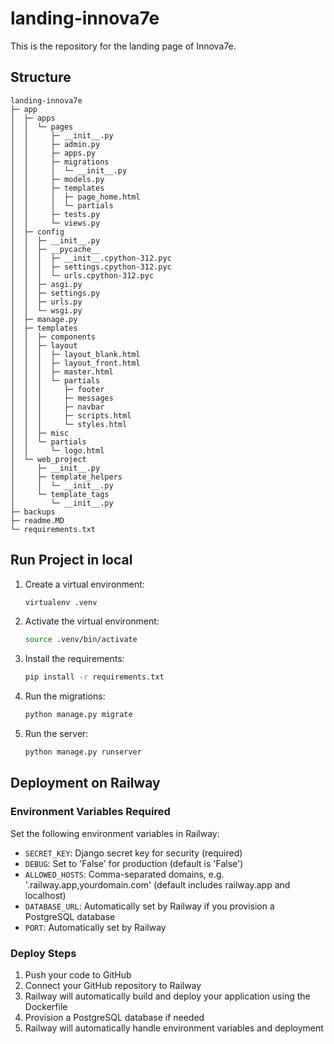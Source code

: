 # landing-innova7e

This is the repository for the landing page of Innova7e.

## Structure
```
landing-innova7e
├─ app
│  ├─ apps
│  │  └─ pages
│  │     ├─ __init__.py
│  │     ├─ admin.py
│  │     ├─ apps.py
│  │     ├─ migrations
│  │     │  └─ __init__.py
│  │     ├─ models.py
│  │     ├─ templates
│  │     │  ├─ page_home.html
│  │     │  └─ partials
│  │     ├─ tests.py
│  │     └─ views.py
│  ├─ config
│  │  ├─ __init__.py
│  │  ├─ __pycache__
│  │  │  ├─ __init__.cpython-312.pyc
│  │  │  ├─ settings.cpython-312.pyc
│  │  │  └─ urls.cpython-312.pyc
│  │  ├─ asgi.py
│  │  ├─ settings.py
│  │  ├─ urls.py
│  │  └─ wsgi.py
│  ├─ manage.py
│  ├─ templates
│  │  ├─ components
│  │  ├─ layout
│  │  │  ├─ layout_blank.html
│  │  │  ├─ layout_front.html
│  │  │  ├─ master.html
│  │  │  └─ partials
│  │  │     ├─ footer
│  │  │     ├─ messages
│  │  │     ├─ navbar
│  │  │     ├─ scripts.html
│  │  │     └─ styles.html
│  │  ├─ misc
│  │  └─ partials
│  │     └─ logo.html
│  └─ web_project
│     ├─ __init__.py
│     ├─ template_helpers
│     │  └─ __init__.py
│     └─ template_tags
│        └─ __init__.py
├─ backups
├─ readme.MD
└─ requirements.txt

```
## Run Project in local
1. Create a virtual environment:
   ```bash
   virtualenv .venv
   ```
2. Activate the virtual environment:
   ```bash
   source .venv/bin/activate
   ```
3. Install the requirements:
   ```bash
   pip install -r requirements.txt
   ```
4. Run the migrations:
   ```bash
   python manage.py migrate
   ```
5. Run the server:
   ```bash
   python manage.py runserver
   ```

## Deployment on Railway

### Environment Variables Required
Set the following environment variables in Railway:

- `SECRET_KEY`: Django secret key for security (required)
- `DEBUG`: Set to 'False' for production (default is 'False')
- `ALLOWED_HOSTS`: Comma-separated domains, e.g. '.railway.app,yourdomain.com' (default includes railway.app and localhost)
- `DATABASE_URL`: Automatically set by Railway if you provision a PostgreSQL database
- `PORT`: Automatically set by Railway

### Deploy Steps
1. Push your code to GitHub
2. Connect your GitHub repository to Railway
3. Railway will automatically build and deploy your application using the Dockerfile
4. Provision a PostgreSQL database if needed
5. Railway will automatically handle environment variables and deployment